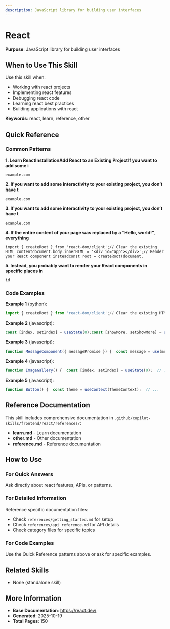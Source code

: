 ```yaml
---
description: JavaScript library for building user interfaces
---
```


# React

**Purpose**: JavaScript library for building user interfaces

## When to Use This Skill

Use this skill when:
- Working with react projects
- Implementing react features
- Debugging react code
- Learning react best practices
- Building applications with react

**Keywords**: react, learn, reference, other

## Quick Reference

### Common Patterns

**1. Learn ReactInstallationAdd React to an Existing ProjectIf you want to add some i**

```
example.com
```

**2. If you want to add some interactivity to your existing project, you don’t have t**

```
example.com
```

**3. If you want to add some interactivity to your existing project, you don’t have t**

```
example.com
```

**4. If the entire content of your page was replaced by a “Hello, world!”, everything**

```
import { createRoot } from 'react-dom/client';// Clear the existing HTML contentdocument.body.innerHTML = '<div id="app"></div>';// Render your React component insteadconst root = createRoot(document.
```

**5. Instead, you probably want to render your React components in specific places in**

```
id
```

### Code Examples

**Example 1** (python):
```python
import { createRoot } from 'react-dom/client';// Clear the existing HTML contentdocument.body.innerHTML = '<div id="app"></div>';// Render your React component insteadconst root = createRoot(document.getElementById('app'));root.render(<h1>Hello, worl
```

**Example 2** (javascript):
```javascript
const [index, setIndex] = useState(0);const [showMore, setShowMore] = useState(false);
```

**Example 3** (javascript):
```javascript
function MessageComponent({ messagePromise }) {  const message = use(messagePromise);  const theme = use(ThemeContext);  // ...}
```

**Example 4** (javascript):
```javascript
function ImageGallery() {  const [index, setIndex] = useState(0);  // ...
```

**Example 5** (javascript):
```javascript
function Button() {  const theme = useContext(ThemeContext);  // ...
```

## Reference Documentation

This skill includes comprehensive documentation in `.github/copilot-skills/frontend/react/references/`:

- **learn.md** - Learn documentation
- **other.md** - Other documentation
- **reference.md** - Reference documentation

## How to Use

### For Quick Answers
Ask directly about react features, APIs, or patterns.

### For Detailed Information
Reference specific documentation files:
- Check `references/getting_started.md` for setup
- Check `references/api_reference.md` for API details
- Check category files for specific topics

### For Code Examples
Use the Quick Reference patterns above or ask for specific examples.

## Related Skills

- None (standalone skill)

## More Information

- **Base Documentation**: https://react.dev/
- **Generated**: 2025-10-19
- **Total Pages**: 150
